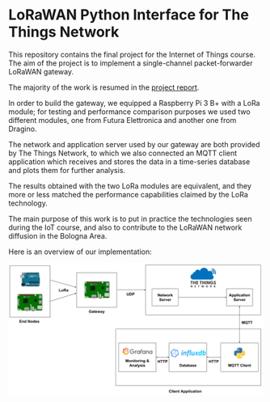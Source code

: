 # LoRaWAN Python Interface for The Things Network

This repository contains the final project for the Internet of Things course. The aim of the project is to implement a single-channel packet-forwarder LoRaWAN gateway.

The majority of the work is resumed in the [project report](docs/report.pdf).

In order to build the gateway, we equipped a Raspberry Pi 3 B+ with a LoRa module; for testing and performance comparison purposes we used two different modules, one from Futura Elettronica and another one from Dragino.

The network and application server used by our gateway are both provided by The Things Network, to which we also connected an MQTT client application which receives and stores the data in a time-series database and plots them for further analysis.

The results obtained with the two LoRa modules are equivalent, and they more or less matched the performance capabilities claimed by the LoRa technology.

The main purpose of this work is to put in practice the technologies seen during the IoT course, and also to contribute to the LoRaWAN network diffusion in the Bologna Area.

Here is an overview of our implementation:

![implementation overview](docs/implementation_overview.png)
